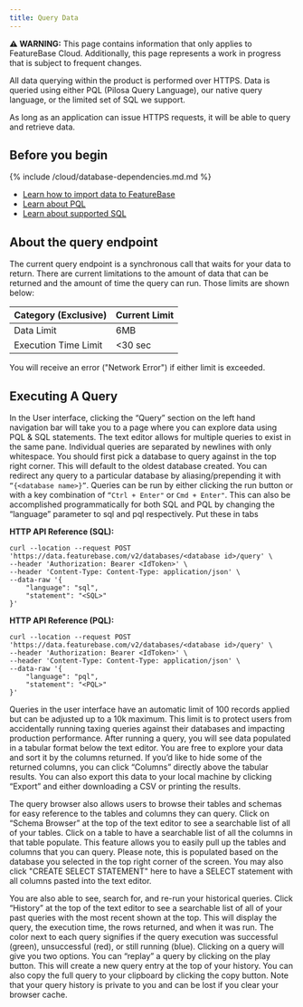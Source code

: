 ```yaml
---
title: Query Data
---
```


**⚠ WARNING:** This page contains information that only applies to FeatureBase Cloud. Additionally, this page represents a work in progress that is subject to frequent changes.

All data querying within the product is performed over HTTPS. Data is queried using either PQL (Pilosa Query Language), our native query language, or the limited set of SQL we support.

As long as an application can issue HTTPS requests, it will be able to query and retrieve data.

## Before you begin

{% include /cloud/database-dependencies.md.md %}
* [Learn how to import data to FeatureBase](/cloud/cloud-data-ingestion/ingest-data-overview)
* [Learn about PQL](/pql-guide/pql-introduction)
* [Learn about supported SQL](/sql-guide/sql-introduction)

## About the query endpoint

The current query endpoint is a synchronous call that waits for your data to return. There are current limitations to the amount of data that can be returned and the amount of time the query can run. Those limits are shown below:

|Category (Exclusive) | Current Limit  |
| --- | ----------- |
|Data Limit           |  6MB |
|Execution Time Limit        | <30 sec|

You will receive an error ("Network Error") if either limit is exceeded.

## Executing A Query

In the User interface, clicking the “Query” section on the left hand navigation bar will take you to a page where you can explore data using PQL & SQL statements. The text editor allows for multiple queries to exist in the same pane. Individual queries are separated by newlines with only whitespace. You should first pick a database to query against in the top right corner. This will default to the oldest database created. You can redirect any query to a particular database by aliasing/prepending it with `“{<database name>}”`. Queries can be run by either clicking the run button or with a key combination of `“Ctrl + Enter"` or `Cmd + Enter"`. This can also be accomplished programmatically <link to query in references> for both SQL and PQL by changing the “language” parameter to sql and pql respectively. Put these in tabs

**HTTP API Reference (SQL):**
```shell
curl --location --request POST 'https://data.featurebase.com/v2/databases/<database id>/query' \
--header 'Authorization: Bearer <IdToken>' \
--header 'Content-Type: Content-Type: application/json' \
--data-raw '{
    "language": "sql",
    "statement": "<SQL>"
}'
```

**HTTP API Reference (PQL):**
```shell
curl --location --request POST 'https://data.featurebase.com/v2/databases/<database id>/query' \
--header 'Authorization: Bearer <IdToken>' \
--header 'Content-Type: Content-Type: application/json' \
--data-raw '{
    "language": "pql",
    "statement": "<PQL>"
}'
```

Queries in the user interface have an automatic limit of 100 records applied but can be adjusted up to a 10k maximum. This limit is to protect users from accidentally running taxing queries against their databases and impacting production performance. After running a query, you will see data populated in a tabular format below the text editor. You are free to explore your data and sort it by the columns returned. If you’d like to hide some of the returned columns, you can click “Columns” directly above the tabular results. You can also export this data to your local machine by clicking “Export” and either downloading a CSV or printing the results.

The query browser also allows users to browse their tables and schemas for easy reference to the tables and columns they can query. Click on “Schema Browser” at the top of the text editor to see a searchable list of all of your tables. Click on a table to have a searchable list of all the columns in that table populate. This feature allows you to easily pull up the tables and columns that you can query. Please note, this is populated based on the database you selected in the top right corner of the screen. You may also click "CREATE SELECT STATEMENT" here to have a SELECT statement with all columns pasted into the text editor.

You are also able to see, search for, and re-run your historical queries. Click “History” at the top of the text editor to see a searchable list of all of your past queries with the most recent shown at the top. This will display the query, the execution time, the rows returned, and when it was run. The color next to each query signifies if the query execution was successful (green), unsuccessful (red), or still running (blue). Clicking on a query will give you two options. You can “replay” a query by clicking on the play button. This will create a new query entry at the top of your history. You can also copy the full query to your clipboard by clicking the copy button. Note that your query history is private to you and can be lost if you clear your browser cache.
